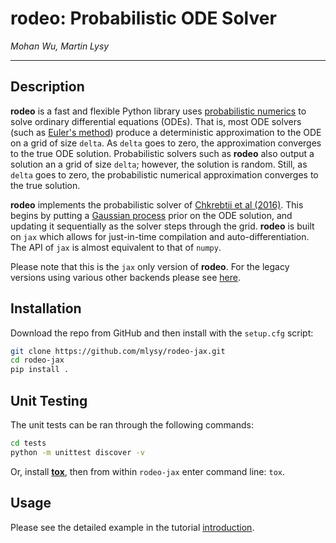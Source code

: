 # **rodeo:** Probabilistic ODE Solver

*Mohan Wu, Martin Lysy*

---

## Description

**rodeo** is a fast and flexible Python library uses [probabilistic numerics](http://probabilistic-numerics.org/) to solve ordinary differential equations (ODEs).  That is, most ODE solvers (such as [Euler's method](https://en.wikipedia.org/wiki/Euler_method)) produce a deterministic approximation to the ODE on a grid of size `delta`.  As `delta` goes to zero, the approximation converges to the true ODE solution.  Probabilistic solvers such as **rodeo** also output a solution an a grid of size `delta`; however, the solution is random.  Still, as `delta` goes to zero, the probabilistic numerical approximation converges to the true solution. 

**rodeo** implements the probabilistic solver of [Chkrebtii et al (2016)](https://projecteuclid.org/euclid.ba/1473276259). This begins by putting a [Gaussian process](https://en.wikipedia.org/wiki/Gaussian_process) prior on the ODE solution, and updating it sequentially as the solver steps through the grid. **rodeo** is built on `jax` which allows for just-in-time compilation and auto-differentiation. The API of `jax` is almost equivalent to that of `numpy`.

Please note that this is the `jax` only version of **rodeo**. For the legacy versions using various other backends please see [here](https://github.com/mlysy/rodeo).

## Installation

Download the repo from GitHub and then install with the `setup.cfg` script:

```bash
git clone https://github.com/mlysy/rodeo-jax.git
cd rodeo-jax
pip install .
```

## Unit Testing

The unit tests can be ran through the following commands:

```bash
cd tests
python -m unittest discover -v
```

Or, install [**tox**](https://tox.wiki/en/latest/index.html), then from within `rodeo-jax` enter command line: `tox`.

## Usage

Please see the detailed example in the tutorial [introduction](examples/tutorial.ipynb).
